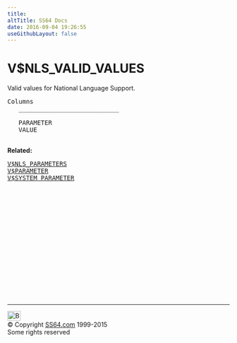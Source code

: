 ```yaml
---
title:
altTitle: SS64 Docs
date: 2016-09-04 19:26:55
useGithubLayout: false
---
```

<!-- #BeginLibraryItem "/Library/head_orav.lbi" --><!-- #EndLibraryItem --><h1>V$NLS_VALID_VALUES </h1>  
 <p> Valid values for National Language Support.</p> 
 
<pre>Columns
   ___________________________
 
   PARAMETER
   VALUE

</pre>
<p><b>Related:</b></p><pre><a href="V$NLS_PARAMETERS.html">V$NLS_PARAMETERS</a> 
<a href="V$PARAMETER.html">V$PARAMETER</a> 
<a href="V$SYSTEM_PARAMETER.html">V$SYSTEM_PARAMETER</a> </pre><!-- #BeginLibraryItem "/Library/foot_orad.lbi" --><p>
<!-- oracle-footer -->
<ins class="adsbygoogle" style="display:inline-block;width:300px;height:250px" data-ad-client="ca-pub-6140977852749469" data-ad-slot="4275490898"></ins>
<script>
(adsbygoogle = window.adsbygoogle || []).push({});
</script></p>
<hr>
<div id="bl" class="footer"><a href="V$NLS_VALID_VALUES.html#"><img src="../images/top.png" width="30" height="22" alt="Back to the Top"></a></div>
<div id="br" class="footer, tagline">© Copyright <a href="../index.html">SS64.com</a> 1999-2015<br>
Some rights reserved</div>
<!-- #EndLibraryItem -->

